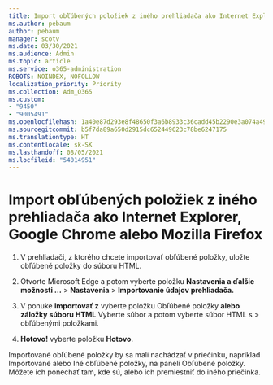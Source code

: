 ```yaml
---
title: Import obľúbených položiek z iného prehliadača ako Internet Explorer, Google Chrome alebo Mozilla Firefox
ms.author: pebaum
author: pebaum
manager: scotv
ms.date: 03/30/2021
ms.audience: Admin
ms.topic: article
ms.service: o365-administration
ROBOTS: NOINDEX, NOFOLLOW
localization_priority: Priority
ms.collection: Adm_O365
ms.custom:
- "9450"
- "9005491"
ms.openlocfilehash: 1a40e87d293e8f48650f3a6b8933c36cadd45b2290e3a074a499c964a274d59b
ms.sourcegitcommit: b5f7da89a650d2915dc652449623c78be6247175
ms.translationtype: HT
ms.contentlocale: sk-SK
ms.lasthandoff: 08/05/2021
ms.locfileid: "54014951"
---
```

# <a name="import-favorites-from-a-browser-other-than-internet-explorer-google-chrome-or-mozilla-firefox"></a>Import obľúbených položiek z iného prehliadača ako Internet Explorer, Google Chrome alebo Mozilla Firefox

1. V prehliadači, z ktorého chcete importovať obľúbené položky, uložte obľúbené položky do súboru HTML.

1. Otvorte Microsoft Edge a potom vyberte položku **Nastavenia a ďalšie možnosti ...**  >  **Nastavenia**  >  **Importovanie údajov prehliadača.**

1. V ponuke **Importovať z** vyberte položku Obľúbené položky **alebo záložky súboru HTML** Vyberte súbor a potom vyberte súbor HTML s  >  obľúbenými položkami.

1. **Hotovo!** vyberte položku **Hotovo**.

Importované obľúbené položky by sa mali nachádzať v priečinku, napríklad Importované alebo Iné obľúbené položky, na paneli Obľúbené položky. Môžete ich ponechať tam, kde sú, alebo ich premiestniť do iného priečinka.